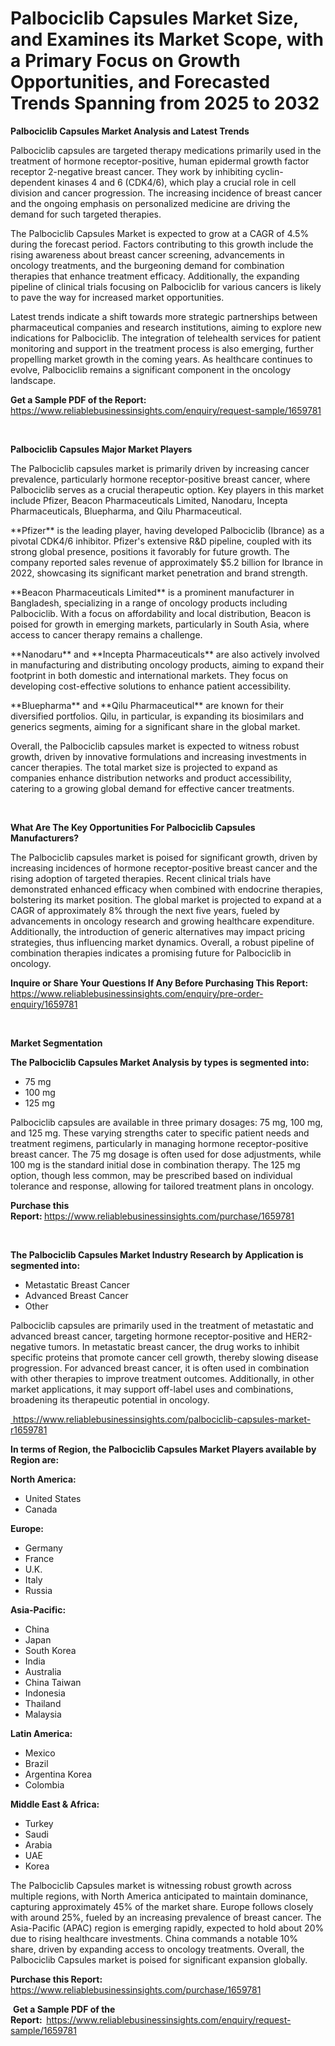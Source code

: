 <p><h1>Palbociclib Capsules Market Size, and Examines its Market Scope, with a Primary Focus on Growth Opportunities, and Forecasted Trends Spanning from 2025 to 2032</h1></p><p><strong>Palbociclib Capsules Market Analysis and Latest Trends</strong></p>
<p><p>Palbociclib capsules are targeted therapy medications primarily used in the treatment of hormone receptor-positive, human epidermal growth factor receptor 2-negative breast cancer. They work by inhibiting cyclin-dependent kinases 4 and 6 (CDK4/6), which play a crucial role in cell division and cancer progression. The increasing incidence of breast cancer and the ongoing emphasis on personalized medicine are driving the demand for such targeted therapies.</p><p>The Palbociclib Capsules Market is expected to grow at a CAGR of 4.5% during the forecast period. Factors contributing to this growth include the rising awareness about breast cancer screening, advancements in oncology treatments, and the burgeoning demand for combination therapies that enhance treatment efficacy. Additionally, the expanding pipeline of clinical trials focusing on Palbociclib for various cancers is likely to pave the way for increased market opportunities.</p><p>Latest trends indicate a shift towards more strategic partnerships between pharmaceutical companies and research institutions, aiming to explore new indications for Palbociclib. The integration of telehealth services for patient monitoring and support in the treatment process is also emerging, further propelling market growth in the coming years. As healthcare continues to evolve, Palbociclib remains a significant component in the oncology landscape.</p></p>
<p><strong>Get a Sample PDF of the Report:&nbsp;</strong> <a href="https://www.reliablebusinessinsights.com/enquiry/request-sample/1659781?utm_campaign=60&utm_medium=2&utm_source=Github&utm_content=ia&utm_term=19042025&utm_id=palbociclib-capsules">https://www.reliablebusinessinsights.com/enquiry/request-sample/1659781</a></p>
<p>&nbsp;</p>
<p><strong>Palbociclib Capsules Major Market Players</strong></p>
<p><p>The Palbociclib capsules market is primarily driven by increasing cancer prevalence, particularly hormone receptor-positive breast cancer, where Palbociclib serves as a crucial therapeutic option. Key players in this market include Pfizer, Beacon Pharmaceuticals Limited, Nanodaru, Incepta Pharmaceuticals, Bluepharma, and Qilu Pharmaceutical.</p><p>**Pfizer** is the leading player, having developed Palbociclib (Ibrance) as a pivotal CDK4/6 inhibitor. Pfizer's extensive R&D pipeline, coupled with its strong global presence, positions it favorably for future growth. The company reported sales revenue of approximately $5.2 billion for Ibrance in 2022, showcasing its significant market penetration and brand strength.</p><p>**Beacon Pharmaceuticals Limited** is a prominent manufacturer in Bangladesh, specializing in a range of oncology products including Palbociclib. With a focus on affordability and local distribution, Beacon is poised for growth in emerging markets, particularly in South Asia, where access to cancer therapy remains a challenge.</p><p>**Nanodaru** and **Incepta Pharmaceuticals** are also actively involved in manufacturing and distributing oncology products, aiming to expand their footprint in both domestic and international markets. They focus on developing cost-effective solutions to enhance patient accessibility. </p><p>**Bluepharma** and **Qilu Pharmaceutical** are known for their diversified portfolios. Qilu, in particular, is expanding its biosimilars and generics segments, aiming for a significant share in the global market.</p><p>Overall, the Palbociclib capsules market is expected to witness robust growth, driven by innovative formulations and increasing investments in cancer therapies. The total market size is projected to expand as companies enhance distribution networks and product accessibility, catering to a growing global demand for effective cancer treatments.</p></p>
<p>&nbsp;</p>
<p><strong>What Are The Key Opportunities For Palbociclib Capsules Manufacturers?</strong></p>
<p><p>The Palbociclib capsules market is poised for significant growth, driven by increasing incidences of hormone receptor-positive breast cancer and the rising adoption of targeted therapies. Recent clinical trials have demonstrated enhanced efficacy when combined with endocrine therapies, bolstering its market position. The global market is projected to expand at a CAGR of approximately 8% through the next five years, fueled by advancements in oncology research and growing healthcare expenditure. Additionally, the introduction of generic alternatives may impact pricing strategies, thus influencing market dynamics. Overall, a robust pipeline of combination therapies indicates a promising future for Palbociclib in oncology.</p></p>
<p><strong>Inquire or Share Your Questions If Any Before Purchasing This Report:</strong> <a href="https://www.reliablebusinessinsights.com/enquiry/pre-order-enquiry/1659781?utm_campaign=60&utm_medium=2&utm_source=Github&utm_content=ia&utm_term=19042025&utm_id=palbociclib-capsules">https://www.reliablebusinessinsights.com/enquiry/pre-order-enquiry/1659781</a></p>
<p>&nbsp;</p>
<p><strong>Market Segmentation</strong></p>
<p><strong>The Palbociclib Capsules Market Analysis by types is segmented into:</strong></p>
<p><ul><li>75 mg</li><li>100 mg</li><li>125 mg</li></ul></p>
<p><p>Palbociclib capsules are available in three primary dosages: 75 mg, 100 mg, and 125 mg. These varying strengths cater to specific patient needs and treatment regimens, particularly in managing hormone receptor-positive breast cancer. The 75 mg dosage is often used for dose adjustments, while 100 mg is the standard initial dose in combination therapy. The 125 mg option, though less common, may be prescribed based on individual tolerance and response, allowing for tailored treatment plans in oncology.</p></p>
<p><strong>Purchase this Report:&nbsp;</strong><a href="https://www.reliablebusinessinsights.com/purchase/1659781?utm_campaign=60&utm_medium=2&utm_source=Github&utm_content=ia&utm_term=19042025&utm_id=palbociclib-capsules">https://www.reliablebusinessinsights.com/purchase/1659781</a></p>
<p>&nbsp;</p>
<p><strong>The Palbociclib Capsules Market Industry Research by Application is segmented into:</strong></p>
<p><ul><li>Metastatic Breast Cancer</li><li>Advanced Breast Cancer</li><li>Other</li></ul></p>
<p><p>Palbociclib capsules are primarily used in the treatment of metastatic and advanced breast cancer, targeting hormone receptor-positive and HER2-negative tumors. In metastatic breast cancer, the drug works to inhibit specific proteins that promote cancer cell growth, thereby slowing disease progression. For advanced breast cancer, it is often used in combination with other therapies to improve treatment outcomes. Additionally, in other market applications, it may support off-label uses and combinations, broadening its therapeutic potential in oncology.</p></p>
<p><a href="https://www.reliablebusinessinsights.com/palbociclib-capsules-market-r1659781?utm_campaign=60&utm_medium=2&utm_source=Github&utm_content=ia&utm_term=19042025&utm_id=palbociclib-capsules">&nbsp;https://www.reliablebusinessinsights.com/palbociclib-capsules-market-r1659781</a></p>
<p><strong>In terms of Region, the Palbociclib Capsules Market Players available by Region are:</strong></p>
<p>
    <p> <strong> North America: </strong>
        <ul>
            <li>United States</li>
            <li>Canada</li>
        </ul>
        </p> 
    <p> <strong> Europe: </strong>
        <ul>
            <li>Germany</li>
            <li>France</li>
            <li>U.K.</li>
            <li>Italy</li>
            <li>Russia</li>
        </ul>
        </p> 
    <p> <strong> Asia-Pacific: </strong>
        <ul>
            <li>China</li>
            <li>Japan</li>
            <li>South Korea</li>
            <li>India</li>
            <li>Australia</li>
            <li>China Taiwan</li>
            <li>Indonesia</li>
            <li>Thailand</li>
            <li>Malaysia</li>
        </ul>
        </p> 
    <p> <strong> Latin America: </strong>
        <ul>
            <li>Mexico</li>
            <li>Brazil</li>
            <li>Argentina Korea</li>
            <li>Colombia</li>
        </ul>
        </p> 
    <p> <strong> Middle East & Africa: </strong>
        <ul>
            <li>Turkey</li>
            <li>Saudi</li>
            <li>Arabia</li>
            <li>UAE</li>
            <li>Korea</li>
        </ul>
    </p>
    </p>
<p><p>The Palbociclib Capsules market is witnessing robust growth across multiple regions, with North America anticipated to maintain dominance, capturing approximately 45% of the market share. Europe follows closely with around 25%, fueled by an increasing prevalence of breast cancer. The Asia-Pacific (APAC) region is emerging rapidly, expected to hold about 20% due to rising healthcare investments. China commands a notable 10% share, driven by expanding access to oncology treatments. Overall, the Palbociclib Capsules market is poised for significant expansion globally.</p></p>
<p><strong>Purchase this Report: </strong><a href="https://www.reliablebusinessinsights.com/purchase/1659781?utm_campaign=60&utm_medium=2&utm_source=Github&utm_content=ia&utm_term=19042025&utm_id=palbociclib-capsules">https://www.reliablebusinessinsights.com/purchase/1659781</a></p>
<p>&nbsp;<strong>Get a Sample PDF of the Report:&nbsp;&nbsp;</strong><a href="https://www.reliablebusinessinsights.com/enquiry/request-sample/1659781?utm_campaign=60&utm_medium=2&utm_source=Github&utm_content=ia&utm_term=19042025&utm_id=palbociclib-capsules">https://www.reliablebusinessinsights.com/enquiry/request-sample/1659781</a></p>
<p><strong></strong></p>
<p><p></p><p></p><p></p></p>